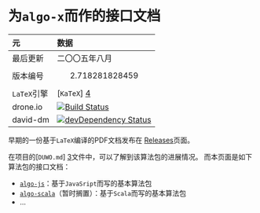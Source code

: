 为`algo-x`而作的接口文档
======
元 | 数据
:----|:-------
最后更新 | 二〇〇五年八月
版本编号 | $$2.718281828459$$
`LaTeX`引擎 | [`KaTeX`] [4]
drone.io | [![Build Status](https://drone.io/github.com/scozv/algo-wiki/status.png)](https://drone.io/github.com/scozv/algo-wiki/latest)
david-dm | [![devDependency Status](https://david-dm.org/scozv/algo-wiki/dev-status.png)](https://david-dm.org/scozv/algo-wiki#info=devDependencies)

早期的一份基于`LaTeX`编译的PDF文档发布在
[Releases](https://github.com/scozv/algo-wiki/releases)页面。

在项目的[`DUWO.md`] [3]文件中，可以了解到该算法包的进展情况。
而本页面是如下算法包的接口文档：

*  [`algo-js`](https://github.com/scozv/algo-js)：基于`JavaSript`而写的基本算法包
*  [`algo-scala`](https://github.com/scozv/algo-scala)（暂时搁置）：基于`Scala`而写的基本算法包
*  ...

[1]: https://github.com/scozv/algo-js		"Algo-js"
[2]: https://github.com/scozv/algo-scala	"Algo-scala"
[3]: https://github.com/scozv/algo-js/blob/master/DUWO.md "README.md"
[4]: https://khan.github.io/KaTeX/ "KaTeX"
